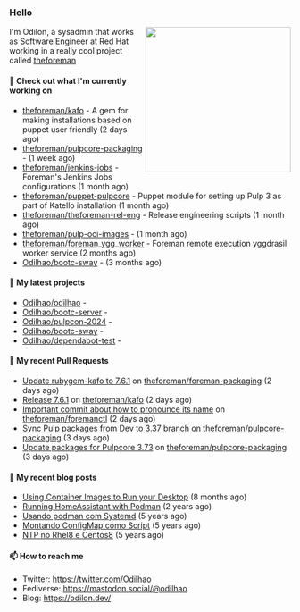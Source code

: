 ### Hello

<img align="right" src="https://avatars.githubusercontent.com/odilhao" width="260">

I'm Odilon, a sysadmin that works as Software Engineer at Red Hat working in a really cool project called [theforeman](https://theforeman.org/)

#### 👷 Check out what I'm currently working on

- [theforeman/kafo](https://github.com/theforeman/kafo) - A gem for making installations based on puppet user friendly (2 days ago)
- [theforeman/pulpcore-packaging](https://github.com/theforeman/pulpcore-packaging) -  (1 week ago)
- [theforeman/jenkins-jobs](https://github.com/theforeman/jenkins-jobs) - Foreman&#39;s Jenkins Jobs configurations (1 month ago)
- [theforeman/puppet-pulpcore](https://github.com/theforeman/puppet-pulpcore) - Puppet module for setting up Pulp 3 as part of Katello installation (1 month ago)
- [theforeman/theforeman-rel-eng](https://github.com/theforeman/theforeman-rel-eng) - Release engineering scripts (1 month ago)
- [theforeman/pulp-oci-images](https://github.com/theforeman/pulp-oci-images) -  (1 month ago)
- [theforeman/foreman_ygg_worker](https://github.com/theforeman/foreman_ygg_worker) - Foreman remote execution yggdrasil worker service (2 months ago)
- [Odilhao/bootc-sway](https://github.com/Odilhao/bootc-sway) -  (3 months ago)

#### 🌱 My latest projects

- [Odilhao/odilhao](https://github.com/Odilhao/odilhao) - 
- [Odilhao/bootc-server](https://github.com/Odilhao/bootc-server) - 
- [Odilhao/pulpcon-2024](https://github.com/Odilhao/pulpcon-2024) - 
- [Odilhao/bootc-sway](https://github.com/Odilhao/bootc-sway) - 
- [Odilhao/dependabot-test](https://github.com/Odilhao/dependabot-test) - 

#### 🔨 My recent Pull Requests

- [Update rubygem-kafo to 7.6.1](https://github.com/theforeman/foreman-packaging/pull/12156) on [theforeman/foreman-packaging](https://github.com/theforeman/foreman-packaging) (2 days ago)
- [Release 7.6.1](https://github.com/theforeman/kafo/pull/386) on [theforeman/kafo](https://github.com/theforeman/kafo) (2 days ago)
- [Important commit about how to pronounce its name](https://github.com/theforeman/foremanctl/pull/200) on [theforeman/foremanctl](https://github.com/theforeman/foremanctl) (2 days ago)
- [Sync Pulp packages from Dev to 3.37 branch](https://github.com/theforeman/pulpcore-packaging/pull/2044) on [theforeman/pulpcore-packaging](https://github.com/theforeman/pulpcore-packaging) (3 days ago)
- [Update packages for Pulpcore 3.73](https://github.com/theforeman/pulpcore-packaging/pull/2043) on [theforeman/pulpcore-packaging](https://github.com/theforeman/pulpcore-packaging) (3 days ago)

#### 📜 My recent blog posts

- [Using Container Images to Run your Desktop](https://odilon.dev/2024/10/29/building-a-desktop-with-bootc/) (8 months ago)
- [Running HomeAssistant with Podman](https://odilon.dev/2022/12/20/homeassistant-with-podman/) (2 years ago)
- [Usando podman com Systemd](https://odilon.dev/2020/06/30/usando-podman-com-systemd/) (5 years ago)
- [Montando ConfigMap como Script](https://odilon.dev/2020/03/08/montando-configmap-como-script/) (5 years ago)
- [NTP no Rhel8 e Centos8](https://odilon.dev/2019/09/17/2019-09-17-ntp-rhel8-centos8/) (5 years ago)


#### 📫 How to reach me

- Twitter: https://twitter.com/Odilhao
- Fediverse: https://mastodon.social/@odilhao
- Blog: https://odilon.dev/
